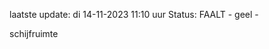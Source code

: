 laatste update: 
di 14-11-2023 11:10   uur 
Status: FAALT - geel - 
<div class="service Y">schijfruimte</div>